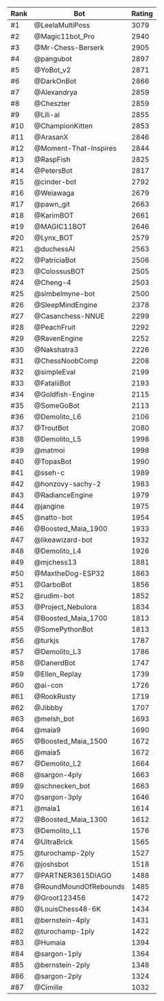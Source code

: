 Rank|Bot|Rating
---|---|---
#1|@LeelaMultiPoss|3079
#2|@Magic11bot_Pro|2940
#3|@Mr-Chess-Berserk|2905
#4|@pangubot|2897
#5|@YoBot_v2|2871
#6|@DarkOnBot|2866
#7|@Alexandrya|2859
#8|@Cheszter|2859
#9|@Lili-ai|2855
#10|@ChampionKitten|2853
#11|@ArasanX|2846
#12|@Moment-That-Inspires|2844
#13|@RaspFish|2825
#14|@PetersBot|2817
#15|@cinder-bot|2792
#16|@Weiawaga|2679
#17|@pawn_git|2663
#18|@KarimBOT|2661
#19|@MAGIC11BOT|2646
#20|@Lynx_BOT|2579
#21|@duchessAI|2563
#22|@PatriciaBot|2506
#23|@ColossusBOT|2505
#24|@Cheng-4|2503
#25|@simbelmyne-bot|2500
#26|@SleepMindEngine|2378
#27|@Casanchess-NNUE|2299
#28|@PeachFruit|2292
#29|@RavenEngine|2252
#30|@Nakshatra3|2226
#31|@ChessNoobComp|2208
#32|@simpleEval|2199
#33|@FataliiBot|2193
#34|@Goldfish-Engine|2115
#35|@SomeGoBot|2113
#36|@Demolito_L6|2106
#37|@TroutBot|2080
#38|@Demolito_L5|1998
#39|@matmoi|1998
#40|@TopasBot|1990
#41|@sseh-c|1989
#42|@honzovy-sachy-2|1983
#43|@RadianceEngine|1979
#44|@jangine|1975
#45|@natto-bot|1954
#46|@Boosted_Maia_1900|1933
#47|@likeawizard-bot|1932
#48|@Demolito_L4|1926
#49|@mjchess13|1881
#50|@MaxtheDog-ESP32|1863
#51|@GarboBot|1856
#52|@rudim-bot|1852
#53|@Project_Nebulora|1834
#54|@Boosted_Maia_1700|1813
#55|@SomePythonBot|1813
#56|@turkjs|1787
#57|@Demolito_L3|1786
#58|@DanerdBot|1747
#59|@Ellen_Replay|1739
#60|@ai-con|1726
#61|@RookRusty|1719
#62|@Jibbby|1707
#63|@melsh_bot|1693
#64|@maia9|1690
#65|@Boosted_Maia_1500|1672
#66|@maia5|1672
#67|@Demolito_L2|1664
#68|@sargon-4ply|1663
#69|@schnecken_bot|1663
#70|@sargon-3ply|1646
#71|@maia1|1614
#72|@Boosted_Maia_1300|1612
#73|@Demolito_L1|1576
#74|@UltraBrick|1565
#75|@turochamp-2ply|1527
#76|@joshsbot|1518
#77|@PARTNER3615DIAGO|1488
#78|@RoundMoundOfRebounds|1485
#79|@Groot123456|1472
#80|@LouisChess48-6K|1434
#81|@bernstein-4ply|1431
#82|@turochamp-1ply|1422
#83|@Humaia|1394
#84|@sargon-1ply|1364
#85|@bernstein-2ply|1348
#86|@sargon-2ply|1324
#87|@Cimille|1032
